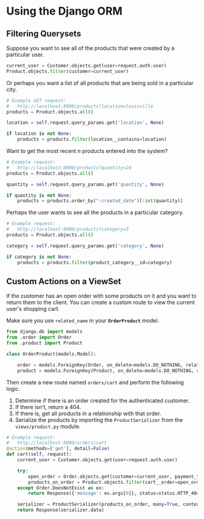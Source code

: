 # Using the Django ORM

## Filtering Querysets

Suppose you want to see all of the products that were created by a particular user.

```py
current_user = Customer.objects.get(user=request.auth.user)
Product.objects.filter(customer=current_user)
```

Or perhaps you want a list of all products that are being sold in a particular city.

```py
# Example GET request:
#   http://localhost:8000/products?location=louisville
products = Product.objects.all()

location = self.request.query_params.get('location', None)

if location is not None:
    products = products.filter(location__contains=location)
```

Want to get the most recent _n_ products entered into the system?

```py
# Example request:
#   http://localhost:8000/products?quantity=20
products = Product.objects.all()

quantity = self.request.query_params.get('quantity', None)

if quantity is not None:
    products = products.order_by("-created_date")[:int(quantity)]

```

Perhaps the user wants to see all the products in a particular category.

```py
# Example request:
#   http://localhost:8000/products?category=3
products = Product.objects.all()

category = self.request.query_params.get('category', None)

if category is not None:
    products = products.filter(product_category__id=category)
```

## Custom Actions on a ViewSet

If the customer has an open order with some products on it and you want to return them to the client. You can create a custom route to view the current user's shopping cart.

Make sure you use `related_name` in your **`OrderProduct`** model.

```py
from django.db import models
from .order import Order
from .product import Product

class OrderProduct(models.Model):

    order = models.ForeignKey(Order, on_delete=models.DO_NOTHING, related_name="cart")
    product = models.ForeignKey(Product, on_delete=models.DO_NOTHING, related_name="cart")
```

Then create a new route named `orders/cart` and perform the following logic.

1. Determine if there is an order created for the authenticated customer.
1. If there isn't, return a 404.
1. If there is, get all products in a relationship with that order.
1. Serialize the products by importing the `ProductSerializer` from the `views/product.py` module.

```py
# Example request:
#   http://localhost:8000/orders/cart
@action(methods=['get'], detail=False)
def cart(self, request):
    current_user = Customer.objects.get(user=request.auth.user)

    try:
        open_order = Order.objects.get(customer=current_user, payment_type=None)
        products_on_order = Product.objects.filter(cart__order=open_order)
    except Order.DoesNotExist as ex:
        return Response({'message': ex.args[0]}, status=status.HTTP_404_NOT_FOUND)

    serializer = ProductSerializer(products_on_order, many=True, context={'request': request})
    return Response(serializer.data)
```
